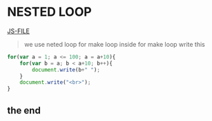 # NESTED LOOP
[JS-FILE](../js/31-nested-loop.js)
>we use neted loop for make loop inside for make loop write this

```javascript
for(var a = 1; a <= 100; a = a+10){
    for(var b = a; b < a+10; b++){
        document.write(b+" ");
    }
    document.write("<br>");
}
```
## the end